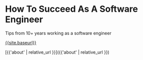 # How To Succeed As A Software Engineer

Tips from 10+ years working as a software engineer

[{{site.baseurl}}]({{site.baseurl}})


[{{'about' | relative_url }}]({{'about' | relative_url }})
